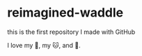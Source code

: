 # reimagined-waddle

this is the first repository I made with GitHub

I love my :dog:, my :cat:, and :horse:.
